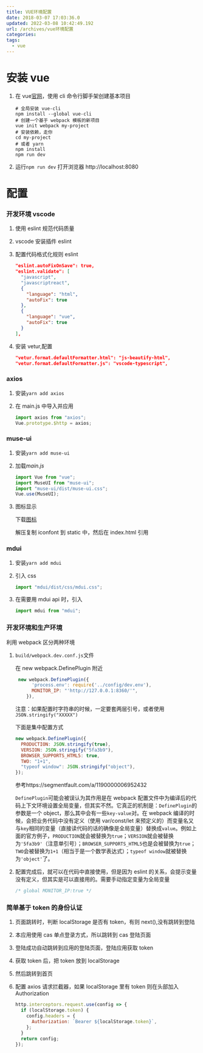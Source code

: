 ```yaml
---
title: VUE环境配置
date: 2018-03-07 17:03:36.0
updated: 2022-03-08 10:42:49.192
url: /archives/vue环境配置
categories:
tags:
  - vue
---
```


# 安装 vue

1. 在 vue[官网](https://cn.vuejs.org/v2/guide/installation.html#%E5%91%BD%E4%BB%A4%E8%A1%8C%E5%B7%A5%E5%85%B7-CLI)，使用 cli 命令行脚手架创建基本项目

   ```shell
   # 全局安装 vue-cli
   npm install --global vue-cli
   # 创建一个基于 webpack 模板的新项目
   vue init webpack my-project
   # 安装依赖，走你
   cd my-project
   # 或者 yarn
   npm install
   npm run dev
   ```

   <!--more-->

2. 运行`npm run dev` 打开浏览器 http://localhost:8080

# 配置

### 开发环境 vscode

1. 使用 eslint 规范代码质量

2. vscode 安装插件 eslint

3. 配置代码格式化规则 eslint

   ```json
   "eslint.autoFixOnSave": true,
   "eslint.validate": [
     "javascript",
     "javascriptreact",
     {
       "language": "html",
       "autoFix": true
     },
     {
       "language": "vue",
       "autoFix": true
     }
   ],
   ```

4. 安装 vetur,配置

   ```json
   "vetur.format.defaultFormatter.html": "js-beautify-html",
   "vetur.format.defaultFormatter.js": "vscode-typescript",
   ```

### axios

1. 安装`yarn add axios`

2. 在 main.js 中导入并应用

   ```javascript
   import axios from "axios";
   Vue.prototype.$http = axios;
   ```

### muse-ui

1. 安装`yarn add muse-ui`

2. 加载*main.js*

   ```javascript
   import Vue from "vue";
   import MuseUI from "muse-ui";
   import "muse-ui/dist/muse-ui.css";
   Vue.use(MuseUI);
   ```

3. 图标显示

   下载[图标](https://github.com/google/material-design-icons/releases)

   解压复制 iconfont 到 static 中，然后在 index.html 引用

### mdui

1. 安装`yarn add mdui`

2. 引入 css

   ```javascript
   import "mdui/dist/css/mdui.css";
   ```

3. 在需要用 mdui api 时，引入

   ```javascript
   import mdui from "mdui";
   ```

### 开发环境和生产环境

利用 webpack 区分两种环境

1. `build/webpack.dev.conf.js`文件

   在 new webpack.DefinePlugin 附近

   ```javascript
    new webpack.DefinePlugin({
         'process.env': require('../config/dev.env'),
         MONITOR_IP: "'http://127.0.0.1:8360/'",
       }),
   ```

   注意：如果配置时字符串的时候，一定要套两层引号，或者使用`JSON.stringify("XXXXX")`

   下面是集中配置方式

   ```javascript
   new webpack.DefinePlugin({
     PRODUCTION: JSON.stringify(true),
     VERSION: JSON.stringify("5fa3b9"),
     BROWSER_SUPPORTS_HTML5: true,
     TWO: "1+1",
     "typeof window": JSON.stringify("object"),
   });
   ```

   参考https://segmentfault.com/a/1190000006952432

   `DefinePlugin`可能会被误认为其作用是在 webpack 配置文件中为编译后的代码上下文环境设置全局变量，但其实不然。它真正的机制是：`DefinePlugin`的参数是一个 object，那么其中会有一些`key-value`对。在 webpack 编译的时候，会把业务代码中没有定义（使用 var/const/let 来预定义的）而变量名又与`key`相同的变量（直接读代码的话的确像是全局变量）替换成`value`。例如上面的官方例子，`PRODUCTION`就会被替换为`true`；`VERSION`就会被替换为`'5fa3b9'`（注意单引号）；`BROWSER_SUPPORTS_HTML5`也是会被替换为`true`；`TWO`会被替换为`1+1`（相当于是一个数学表达式）；`typeof window`就被替换为`'object'`了。

2. 配置完成后，就可以在代码中直接使用，但是因为 eslint 的关系，会提示变量没有定义，但其实是可以直接用的。需要手动指定变量为全局变量

   ```javascript
   /* global MONITOR_IP:true */
   ```

### 简单基于 token 的身份认证

1. 页面跳转时，判断 localStorage 是否有 token，有则 next(),没有跳转到登陆

2. 本应用使用 cas 单点登录方式，所以跳转到 cas 登陆页面

3. 登陆成功自动跳转到应用的登陆页面，登陆应用获取 token

4. 获取 token 后，把 token 放到 localStorage

5. 然后跳转到首页

6. 配置 axios 请求拦截器，如果 localStorage 里有 token 则在头部加入 Authorization

   ```javascript
   http.interceptors.request.use(config => {
     if (localStorage.token) {
       config.headers = {
         Authorization: `Bearer ${localStorage.token}`,
       };
     }
     return config;
   });
   ```

   ​
